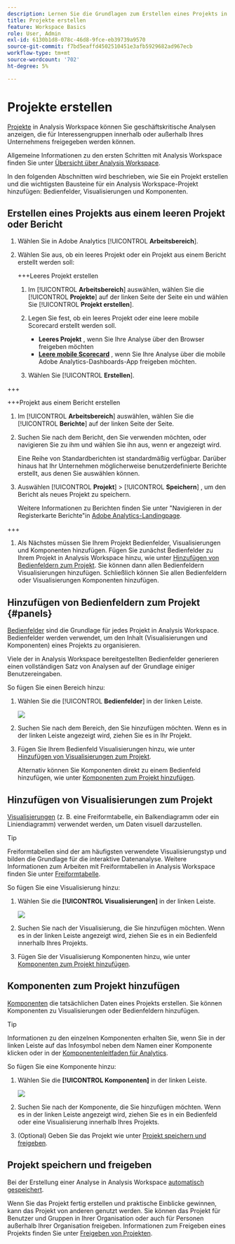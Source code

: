 ```yaml
---
description: Lernen Sie die Grundlagen zum Erstellen eines Projekts in Analysis Workspace kennen
title: Projekte erstellen
feature: Workspace Basics
role: User, Admin
exl-id: 6130b1d8-078c-46d8-9fce-eb39739a9570
source-git-commit: f7bd5eaffd4502510451e3afb5929682ad967ecb
workflow-type: tm+mt
source-wordcount: '702'
ht-degree: 5%

---
```


# Projekte erstellen

[Projekte](/help/analyze/analysis-workspace/build-workspace-project/freeform-overview.md) in Analysis Workspace können Sie geschäftskritische Analysen anzeigen, die für Interessengruppen innerhalb oder außerhalb Ihres Unternehmens freigegeben werden können.

Allgemeine Informationen zu den ersten Schritten mit Analysis Workspace finden Sie unter [Übersicht über Analysis Workspace](/help/analyze/analysis-workspace/home.md).

In den folgenden Abschnitten wird beschrieben, wie Sie ein Projekt erstellen und die wichtigsten Bausteine für ein Analysis Workspace-Projekt hinzufügen: Bedienfelder, Visualisierungen und Komponenten.

## Erstellen eines Projekts aus einem leeren Projekt oder Bericht

1. Wählen Sie in Adobe Analytics [!UICONTROL **Arbeitsbereich**].

1. Wählen Sie aus, ob ein leeres Projekt oder ein Projekt aus einem Bericht erstellt werden soll:

   +++Leeres Projekt erstellen

   1. Im [!UICONTROL **Arbeitsbereich**] auswählen, wählen Sie die [!UICONTROL **Projekte**] auf der linken Seite der Seite ein und wählen Sie [!UICONTROL **Projekt erstellen**].

   1. Legen Sie fest, ob ein leeres Projekt oder eine leere mobile Scorecard erstellt werden soll.

      * **Leeres Projekt** , wenn Sie Ihre Analyse über den Browser freigeben möchten
      * [**Leere mobile Scorecard**](/help/analyze/mobile-app/curator.md) , wenn Sie Ihre Analyse über die mobile Adobe Analytics-Dashboards-App freigeben möchten.

   1. Wählen Sie [!UICONTROL **Erstellen**].

+++

   +++Projekt aus einem Bericht erstellen

   1. Im [!UICONTROL **Arbeitsbereich**] auswählen, wählen Sie die [!UICONTROL **Berichte**] auf der linken Seite der Seite.

   1. Suchen Sie nach dem Bericht, den Sie verwenden möchten, oder navigieren Sie zu ihm und wählen Sie ihn aus, wenn er angezeigt wird.

      Eine Reihe von Standardberichten ist standardmäßig verfügbar. Darüber hinaus hat Ihr Unternehmen möglicherweise benutzerdefinierte Berichte erstellt, aus denen Sie auswählen können.

   1. Auswählen [!UICONTROL **Projekt**] > [!UICONTROL **Speichern**] , um den Bericht als neues Projekt zu speichern.

      Weitere Informationen zu Berichten finden Sie unter &quot;Navigieren in der Registerkarte Berichte&quot;in [Adobe Analytics-Landingpage](/help/analyze/landing.md).

+++

1. Als Nächstes müssen Sie Ihrem Projekt Bedienfelder, Visualisierungen und Komponenten hinzufügen. Fügen Sie zunächst Bedienfelder zu Ihrem Projekt in Analysis Workspace hinzu, wie unter [Hinzufügen von Bedienfeldern zum Projekt](#add-panels-to-the-project). Sie können dann allen Bedienfeldern Visualisierungen hinzufügen. Schließlich können Sie allen Bedienfeldern oder Visualisierungen Komponenten hinzufügen.

## Hinzufügen von Bedienfeldern zum Projekt {#panels}

[Bedienfelder](https://experienceleague.adobe.com/docs/analytics/analyze/analysis-workspace/panels/panels.html?lang=de) sind die Grundlage für jedes Projekt in Analysis Workspace. Bedienfelder werden verwendet, um den Inhalt (Visualisierungen und Komponenten) eines Projekts zu organisieren.

Viele der in Analysis Workspace bereitgestellten Bedienfelder generieren einen vollständigen Satz von Analysen auf der Grundlage einiger Benutzereingaben.

So fügen Sie einen Bereich hinzu:

1. Wählen Sie die [!UICONTROL **Bedienfelder**] in der linken Leiste.

   ![](assets/build-panels.png)

1. Suchen Sie nach dem Bereich, den Sie hinzufügen möchten. Wenn es in der linken Leiste angezeigt wird, ziehen Sie es in Ihr Projekt.

1. Fügen Sie Ihrem Bedienfeld Visualisierungen hinzu, wie unter [Hinzufügen von Visualisierungen zum Projekt](#add-visualizations-to-the-project).

   Alternativ können Sie Komponenten direkt zu einem Bedienfeld hinzufügen, wie unter [Komponenten zum Projekt hinzufügen](#add-components-to-the-project).

## Hinzufügen von Visualisierungen zum Projekt

[Visualisierungen](https://experienceleague.adobe.com/docs/analytics/analyze/analysis-workspace/visualizations/freeform-analysis-visualizations.html?lang=de) (z. B. eine Freiformtabelle, ein Balkendiagramm oder ein Liniendiagramm) verwendet werden, um Daten visuell darzustellen.

>[!TIP]
>
>Freiformtabellen sind der am häufigsten verwendete Visualisierungstyp und bilden die Grundlage für die interaktive Datenanalyse. Weitere Informationen zum Arbeiten mit Freiformtabellen in Analysis Workspace finden Sie unter [Freiformtabelle](/help/analyze/analysis-workspace/visualizations/freeform-table/freeform-table.md).

So fügen Sie eine Visualisierung hinzu:

1. Wählen Sie die **[!UICONTROL Visualisierungen]** in der linken Leiste.

   ![](assets/build-visualizations.png)

1. Suchen Sie nach der Visualisierung, die Sie hinzufügen möchten. Wenn es in der linken Leiste angezeigt wird, ziehen Sie es in ein Bedienfeld innerhalb Ihres Projekts.

1. Fügen Sie der Visualisierung Komponenten hinzu, wie unter [Komponenten zum Projekt hinzufügen](#add-components-to-the-project).

## Komponenten zum Projekt hinzufügen

[Komponenten](/help/analyze/analysis-workspace/components/analysis-workspace-components.md) die tatsächlichen Daten eines Projekts erstellen. Sie können Komponenten zu Visualisierungen oder Bedienfeldern hinzufügen.

>[!TIP]
>
>Informationen zu den einzelnen Komponenten erhalten Sie, wenn Sie in der linken Leiste auf das Infosymbol neben dem Namen einer Komponente klicken oder in der [Komponentenleitfaden für Analytics](/help/components/home.md).

So fügen Sie eine Komponente hinzu:

1. Wählen Sie die **[!UICONTROL Komponenten]** in der linken Leiste.

   ![](assets/build-components.png)

1. Suchen Sie nach der Komponente, die Sie hinzufügen möchten. Wenn es in der linken Leiste angezeigt wird, ziehen Sie es in ein Bedienfeld oder eine Visualisierung innerhalb Ihres Projekts.

1. (Optional) Geben Sie das Projekt wie unter [Projekt speichern und freigeben](#save-and-share-the-project).

## Projekt speichern und freigeben

Bei der Erstellung einer Analyse in Analysis Workspace [automatisch gespeichert](/help/analyze/analysis-workspace/build-workspace-project/save-projects.md).

Wenn Sie das Projekt fertig erstellen und praktische Einblicke gewinnen, kann das Projekt von anderen genutzt werden. Sie können das Projekt für Benutzer und Gruppen in Ihrer Organisation oder auch für Personen außerhalb Ihrer Organisation freigeben. Informationen zum Freigeben eines Projekts finden Sie unter [Freigeben von Projekten](/help/analyze/analysis-workspace/curate-share/share-projects.md).

